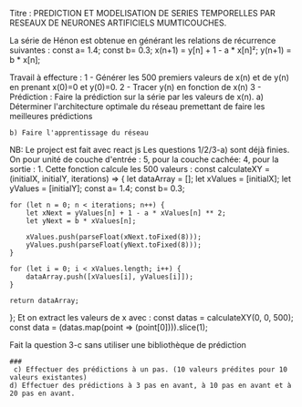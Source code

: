 Titre : PREDICTION ET MODELISATION DE SERIES TEMPORELLES PAR RESEAUX DE NEURONES ARTIFICIELS MUMTICOUCHES.

La série de Hénon est obtenue en générant les relations de récurrence suivantes :
const a= 1.4;
const b= 0.3;
x(n+1) = y[n] + 1 - a * x[n]²;
y(n+1) = b * x[n];

Travail à effecture :
1 - Générer les 500 premiers valeurs de x(n) et de y(n) en prenant x(0)=0 et y(0)=0.
2 - Tracer y(n) en fonction de x(n)
3 - Prédiction :
Faire la prédiction sur la série par les valeurs de x(n).
    a) Déterminer l'architecture optimale du réseau premettant de faire les meilleures prédictions

    b) Faire l'apprentissage du réseau
   
NB:
Le project est fait avec react js
Les questions 1/2/3-a) sont déjà finies. On pour unité de couche d'entrée : 5, pour la couche cachée: 4, pour la sortie : 1.
Cette fonction calcule les 500 valeurs :
const calculateXY = (initialX, initialY, iterations) => {
    let dataArray = [];
    let xValues = [initialX];
    let yValues = [initialY];
    const a= 1.4;
    const b= 0.3;
  
    for (let n = 0; n < iterations; n++) {
        let xNext = yValues[n] + 1 - a * xValues[n] ** 2;
        let yNext = b * xValues[n];
  
        xValues.push(parseFloat(xNext.toFixed(8)));
        yValues.push(parseFloat(yNext.toFixed(8)));
    }
  
    for (let i = 0; i < xValues.length; i++) {
        dataArray.push([xValues[i], yValues[i]]);
    }
  
    return dataArray;
};
Et on extract les valeurs de x avec : 
  const datas = calculateXY(0, 0, 500);
  const data = (datas.map(point => (point[0]))).slice(1);

Fait la question 3-c sans utiliser une bibliothèque de prédiction 

    ###
     c) Effectuer des prédictions à un pas. (10 valeurs prédites pour 10 valeurs existantes)
    d) Effectuer des prédictions à 3 pas en avant, à 10 pas en avant et à 20 pas en avant.